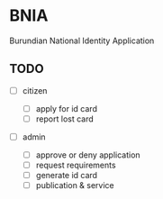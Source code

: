 # BNIA

Burundian National Identity Application

## TODO

- [ ] citizen

  - [ ] apply for id card
  - [ ] report lost card

- [ ] admin
  - [ ] approve or deny application
  - [ ] request requirements
  - [ ] generate id card
  - [ ] publication & service
